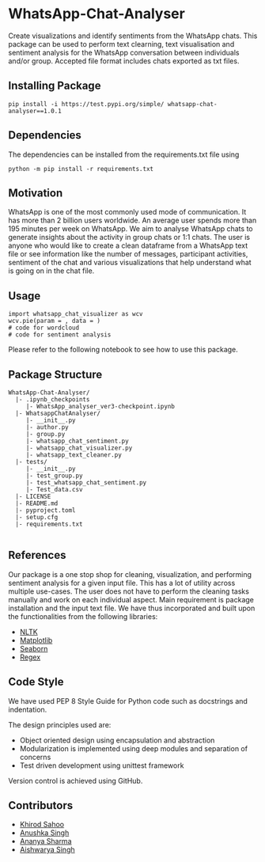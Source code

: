 # WhatsApp-Chat-Analyser
Create visualizations and identify sentiments from the WhatsApp chats. This package can be used to perform text clearning, text visualisation and sentiment analysis for the WhatsApp conversation between individuals and/or group.
Accepted file format includes chats exported as txt files.

## Installing Package
```
pip install -i https://test.pypi.org/simple/ whatsapp-chat-analyser==1.0.1
```

## Dependencies
The dependencies can be installed from the requirements.txt file using
```
python -m pip install -r requirements.txt
```

## Motivation
WhatsApp is one of the most commonly used mode of communication. It has more than 2 billion  users worldwide. An average user spends more than 195 minutes per week on WhatsApp. 
We aim to analyse WhatsApp chats to generate insights about the activity in group chats or 1:1 chats. The user is anyone who would like to create a clean dataframe from a WhatsApp text file or see information like the number of messages, participant activities, sentiment of the chat and various visualizations that help understand what is going on in the chat file. 

## Usage
```
import whatsapp_chat_visualizer as wcv
wcv.pie(param = , data = )
# code for wordcloud
# code for sentiment analysis
```
Please refer to the following notebook to see how to use this package.

## Package Structure
```
WhatsApp-Chat-Analyser/
  |- .ipynb_checkpoints
     |- WhatsApp_analyser_ver3-checkpoint.ipynb
  |- WhatsappChatAnalyser/
     |- __init__.py 
     |- author.py
     |- group.py
     |- whatsapp_chat_sentiment.py
     |- whatsapp_chat_visualizer.py
     |- whatsapp_text_cleaner.py
  |- tests/
     |- __init__.py 
     |- test_group.py
     |- test_whatsapp_chat_sentiment.py
     |- Test_data.csv
  |- LICENSE
  |- README.md
  |- pyproject.toml
  |- setup.cfg
  |- requirements.txt
  
```

## References
Our package is a one stop shop for cleaning, visualization, and performing sentiment analysis for a given input file. This has a lot of utility across multiple use-cases. The user does not have to perform the cleaning tasks manually and work on each individual aspect. Main requirement is package installation and the input text file. We have thus incorporated and built upon the functionalities from the following libraries:
* [NLTK](https://www.nltk.org/)
* [Matplotlib](https://matplotlib.org/)
* [Seaborn](https://seaborn.pydata.org/)
* [Regex](https://docs.python.org/3/library/re.html)

## Code Style

We have used PEP 8 Style Guide for Python code such as docstrings and indentation.

The design principles used are:
* Object oriented design using encapsulation and abstraction
* Modularization is implemented using deep modules and separation of concerns
* Test driven development using unittest framework

Version control is achieved using GitHub.

## Contributors

* [Khirod Sahoo](https://github.com/khirodsahoo93)
* [Anushka Singh](https://github.com/anushka-18)
* [Ananya Sharma](https://github.com/03ananya)
* [Aishwarya Singh](https://github.com/aishwarya-singh25)
